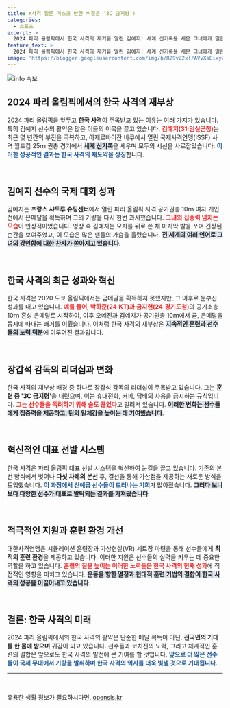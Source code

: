 ```yaml
---
title: K사격 일론 머스크 반한 비결은 ‘3C 금지령’!
categories:
  - 스포츠
excerpt: >
  2024 파리 올림픽에서 한국 사격의 재기를 알린 김예지! 세계 신기록을 세운 그녀에게 일론 머스크까지 찬사를 보내며 글로벌 스타로 부상하고 있다. 장 감독의 혁신적인 리더십과 새로운 훈련 시스템이 한국 사격의 화려한 복귀를 이끌었다.
feature_text: >
  2024 파리 올림픽에서 한국 사격의 재기를 알린 김예지! 세계 신기록을 세운 그녀에게 일론 머스크까지 찬사를 보내며 글로벌 스타로 부상하고 있다. 장 감독의 혁신적인 리더십과 새로운 훈련 시스템이 한국 사격의 화려한 복귀를 이끌었다.
image: 'https://blogger.googleusercontent.com/img/b/R29vZ2xl/AVvXsEixyZcFfHzMRdzZMjFBmAUKJYCLCGyLL1o632UiGVXcaFdKo_bkvkuCioo0uUKlGfBVcT3P84aROyZIXSBEx3Aw5nCQ3pTgDom1WDC4m8eifvWiAmWEEVb4x6G_l8C0QH225ldMjyaFvpxGEBGNO37VmDTDMHGhJPq73UglMfDca1-0aw/s1600/blogspot.png'
---
```


<p><img src="https://blogger.googleusercontent.com/img/b/R29vZ2xl/AVvXsEixyZcFfHzMRdzZMjFBmAUKJYCLCGyLL1o632UiGVXcaFdKo_bkvkuCioo0uUKlGfBVcT3P84aROyZIXSBEx3Aw5nCQ3pTgDom1WDC4m8eifvWiAmWEEVb4x6G_l8C0QH225ldMjyaFvpxGEBGNO37VmDTDMHGhJPq73UglMfDca1-0aw/s1600/blogspot.png" alt="info 속보" /></p>

<h2 data-ke-size="size26">2024 파리 올림픽에서의 한국 사격의 재부상</h2>

<p data-ke-size="size16">2024 파리 올림픽을 앞두고 <b>한국 사격</b>이 주목받고 있는 이유는 여러 가지가 있습니다. 특히 김예지 선수의 활약은 많은 이들의 이목을 끌고 있습니다. <b><span style="color: #ee2323;">김예지(31·임실군청)</span></b>는 최근 몇 년간의 부진을 극복하고, 아제르바이잔 바쿠에서 열린 국제사격연맹(ISSF) 사격 월드컵 25ｍ 권총 경기에서 <b><span style="background-color: #21538527;">세계 신기록</span></b>을 세우며 모두의 시선을 사로잡았습니다. <b><span style="color: #1a5490;">이러한 성공적인 결과는 한국 사격의 재도약을 상징</span></b>합니다. </p>

<p data-ke-size="size16">&nbsp;</p>

<h2 data-ke-size="size26">김예지 선수의 국제 대회 성과</h2>

<p data-ke-size="size16">김예지는 <b>프랑스 샤토루 슈팅센터</b>에서 열린 파리 올림픽 사격 공기권총 10ｍ 여자 개인전에서 은메달을 획득하며 그의 기량을 다시 한번 과시했습니다. <b><span style="color: #ee2323;">그녀의 집중력 넘치는 모습</span></b>이 인상적이었습니다. 영상 속 김예지는 모자를 뒤로 쓴 채 마지막 발을 쏘며 긴장된 순간을 보여주었고, 이 모습은 많은 팬들의 가슴을 울렸습니다. <b><span style="background-color: #21538527;">전 세계의 여러 언어로 그녀의 강인함에 대한 찬사가 쏟아지고 있습니다</span></b>.</p>

<p data-ke-size="size16">&nbsp;</p>

<h2 data-ke-size="size26">한국 사격의 최근 성과와 혁신</h2>

<p data-ke-size="size16">한국 사격은 2020 도쿄 올림픽에서는 금메달을 획득하지 못했지만, 그 이후로 눈부신 성과를 내고 있습니다. <b><span style="color: #ee2323;">예를 들어, 박하준(24·KT)과 금지현(24·경기도청)</span></b>의 공기소총 10ｍ 혼성 은메달로 시작하여, 이후 오예진과 김예지가 공기권총 10ｍ에서 금, 은메달을 동시에 따내는 쾌거를 이뤘습니다. 이처럼 한국 사격의 재부상은 <b><span style="background-color: #21538527;">지속적인 훈련과 선수들의 노력 덕분</span></b>에 이루어진 결과입니다.</p>

<p data-ke-size="size16">&nbsp;</p>

<h2 data-ke-size="size26">장갑석 감독의 리더십과 변화</h2>

<p data-ke-size="size16">한국 사격의 재부상 배경 중 하나로 장갑석 감독의 리더십이 주목받고 있습니다. 그는 <b>훈련 중 '3C 금지령'</b>을 내렸으며, 이는 휴대전화, 커피, 담배의 사용을 금지하는 규칙입니다. <b><span style="color: #ee2323;">그는 선수들을 독려하기 위해 술도 끊었다</span></b>고 알려져 있습니다. <b><span style="background-color: #21538527;">이러한 변화는 선수들에게 집중력을 제공하고, 팀의 일체감을 높이는 데 기여했습니다</span></b>.</p>

<p data-ke-size="size16">&nbsp;</p>

<h2 data-ke-size="size26">혁신적인 대표 선발 시스템</h2>

<p data-ke-size="size16">한국 사격은 파리 올림픽 대표 선발 시스템을 혁신하여 눈길을 끌고 있습니다. 기존의 본선 방식에서 벗어나 <b>다섯 차례의 본선</b> 후, 결선을 통해 가산점을 제공하는 새로운 방식을 도입했습니다. <b><span style="color: #1a5490;">이 과정에서 신예급 선수들이 드러나는 기회</span></b>가 많아졌습니다. <b><span style="background-color: #21538527;">그러다 보니 보다 다양한 선수가 대표로 발탁되는 결과를 가져왔습니다</span></b>.</p>

<p data-ke-size="size16">&nbsp;</p>

<h2 data-ke-size="size26">적극적인 지원과 훈련 환경 개선</h2>

<p data-ke-size="size16">대한사격연맹은 시뮬레이션 훈련장과 가상현실(VR) 세트장 마련을 통해 선수들에게 <b>최적의 훈련 환경</b>을 제공하고 있습니다. 이러한 지원은 선수들의 실력을 키우는 데 중요한 역할을 하고 있습니다. <b><span style="color: #ee2323;">훈련의 질을 높이는 이러한 노력들은 한국 사격의 현재 성과</span></b>에 직접적인 영향을 미치고 있습니다. <b><span style="background-color: #21538527;">운동을 향한 열정과 현대적 훈련 기법의 결합이 한국 사격의 성공을 이끌어내고 있습니다</span></b>.</p>

<p data-ke-size="size16">&nbsp;</p>

<h2 data-ke-size="size26">결론: 한국 사격의 미래</h2>

<p data-ke-size="size16">2024 파리 올림픽에서의 한국 사격의 활약은 단순한 메달 획득이 아닌, <b>전국민의 기대를 한 몸에 받으며</b> 귀감이 되고 있습니다. 선수들과 코치진의 노력, 그리고 체계적인 훈련의 결합은 앞으로도 한국 사격의 발전에 큰 기여를 할 것입니다. <b><span style="color: #1a5490;">앞으로 더 많은 선수들이 국제 무대에서 기량을 발휘하며 한국 사격의 역사를 더욱 빛낼 것으로 기대됩니다</span></b>. </p> 

<hr />

<p data-ke-size="size16">&nbsp;</p>
유용한 생활 정보가 필요하시다면, <a href="https://opensis.kr" rel="dofollow">opensis.kr</a>


